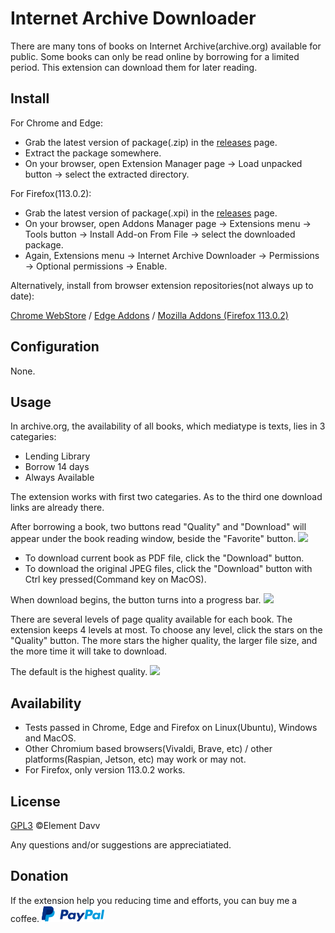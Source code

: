 # Internet Archive Downloader

There are many tons of books on Internet Archive(archive.org) available for public. Some books can only be read online by borrowing for a limited period. This extension can download them for later reading.

## Install
For Chrome and Edge:
* Grab the latest version of package(.zip) in the [releases](https://github.com/elementdavv/internet_archive_downloader/releases) page.
* Extract the package somewhere.
* On your browser, open Extension Manager page -> Load unpacked button -> select the extracted directory.

For Firefox(113.0.2):
* Grab the latest version of package(.xpi) in the [releases](https://github.com/elementdavv/internet_archive_downloader/releases) page.
* On your browser, open Addons Manager page -> Extensions menu -> Tools button -> Install Add-on From File -> select the downloaded package.
* Again, Extensions menu -> Internet Archive Downloader -> Permissions -> Optional permissions -> Enable.

Alternatively, install from browser extension repositories(not always up to date):

[Chrome WebStore](https://chrome.google.com/webstore/detail/internet-archive-download/keimonnoakgkpnifppoomfdlkadghkjb) / [Edge Addons](https://microsoftedge.microsoft.com/addons/detail/internet-archive-download/cnpoedgimjaecinmgfnfhfmcpcngeeje) / [Mozilla Addons (Firefox 113.0.2)](https://addons.mozilla.org/en-US/firefox/addon/internet_archive_downloader/)

## Configuration
None.

## Usage
In archive.org, the availability of all books, which mediatype is texts, lies in 3 categaries:
* Lending Library
* Borrow 14 days
* Always Available

The extension works with first two categaries. As to the third one download links are already there.

After borrowing a book, two buttons read "Quality" and "Download" will appear under the book reading window, beside the "Favorite" button. 
<image src="resources/borrow.png">

* To download current book as PDF file, click the "Download" button.
* To download the original JPEG files, click the "Download" button with Ctrl key pressed(Command key on MacOS).

When download begins, the button turns into a progress bar.
<image src="resources/download.png">

There are several levels of page quality available for each book. The extension keeps 4 levels at most. To choose any level, click the stars on the "Quality" button. The more stars the higher quality, the larger file size, and the more time it will take to download.

The default is the highest quality.
<image src="resources/quality.png">

## Availability 
* Tests passed in Chrome, Edge and Firefox on Linux(Ubuntu), Windows and MacOS.
* Other Chromium based browsers(Vivaldi, Brave, etc) / other platforms(Raspian, Jetson, etc) may work or may not.
* For Firefox, only version 113.0.2 works.

## License
[GPL3](LICENSE) ©Element Davv

Any questions and/or suggestions are appreciatiated.

## Donation
If the extension help you reducing time and efforts, you can buy me a coffee. [![donate](resources/pp-logo.png)](https://paypal.me/timelegend)
